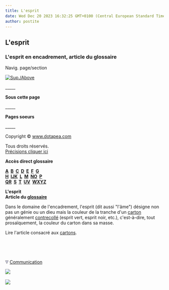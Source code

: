 ```yaml
---
title: L'esprit
date: Wed Dec 20 2023 16:32:25 GMT+0100 (Central European Standard Time)
author: postite
---
```


## L'esprit
### L'esprit en encadrement, article du glossaire
 Navig. page/section

[![Sup./Above](_derived/up_cmp_themenoir010_up.gif)](e.html)

\_\_\_\_\_

**Sous cette page**

\_\_\_\_\_

**Pages soeurs**

\_\_\_\_\_

Copyright © www.dotapea.com

Tous droits réservés.  
[Précisions cliquer ici](droitscopie.html)

**Accès direct glossaire**

**[A](a.html)  [B](b.html)  [C](c.html)  [D](d.html)  [E](e.html)  [F](f.html)  [G](g.html)  
[H](h.html)  [IJK](ijk.html)  [L](l.html)  [M](m.html)  [NO](no.html)  [P](p.html)  
[QR](qr.html)  [S](s.html)  [T](t.html)  [UV](uv.html)  [WXYZ](wxyz.html)**

**L'esprit  
Article du [glossaire](glossaire.html)**

Dans le domaine de l'encadrement, l'esprit (dit aussi "l'âme") désigne non pas un génie ou un dieu mais la couleur de la tranche d'un [carton](cartons.html) généralement [contrecollé](contrecollage.html) (esprit vert, esprit noir, etc.), c'est-à-dire, tout prosaïquement, la couleur du carton dans sa masse.

Lire l'article consacré aux [cartons](cartons.html).



 

 ![](images/transparent122x1.gif)

![](images/flechebas.gif) [Communication](http://www.artrealite.com/annonceurs.htm) 

[![](https://cbonvin.fr/sites/regie.artrealite.com/visuels/campagne1.png)](index-2.html#20131014)

![](https://cbonvin.fr/sites/regie.artrealite.com/visuels/campagne2.png)